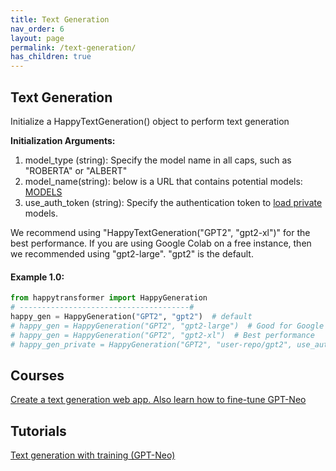 ```yaml
---
title: Text Generation
nav_order: 6
layout: page
permalink: /text-generation/
has_children: true
---
```


## Text Generation

Initialize a HappyTextGeneration() object to perform text generation

**Initialization Arguments:**
 1. model_type (string): Specify the model name in all caps, such as "ROBERTA" or "ALBERT" 
 2. model_name(string): below is a URL that contains potential models: 
       [MODELS](https://huggingface.co/models?pipeline_tag=text-generation)
 3. use_auth_token (string): Specify the authentication token to 
    [load private](https://huggingface.co/transformers/model_sharing.html) models. 
 

We recommend using "HappyTextGeneration("GPT2", "gpt2-xl")" for the best performance. 
If you are using Google Colab on a free instance, then we recommended using  "gpt2-large". 
"gpt2" is the default. 


#### Example 1.0:
```python
from happytransformer import HappyGeneration
# --------------------------------------#
happy_gen = HappyGeneration("GPT2", "gpt2")  # default
# happy_gen = HappyGeneration("GPT2", "gpt2-large")  # Good for Google Colab
# happy_gen = HappyGeneration("GPT2", "gpt2-xl")  # Best performance 
# happy_gen_private = HappyGeneration("GPT2", "user-repo/gpt2", use_auth_token="123abc")

```

## Courses 
[Create a text generation web app. Also learn how to fine-tune GPT-Neo](https://www.udemy.com/course/nlp-text-generation-python-web-app/?couponCode=LAUNCH)
 

## Tutorials 

[Text generation with training (GPT-Neo)](https://youtu.be/GzHJ3NUVtV4)

